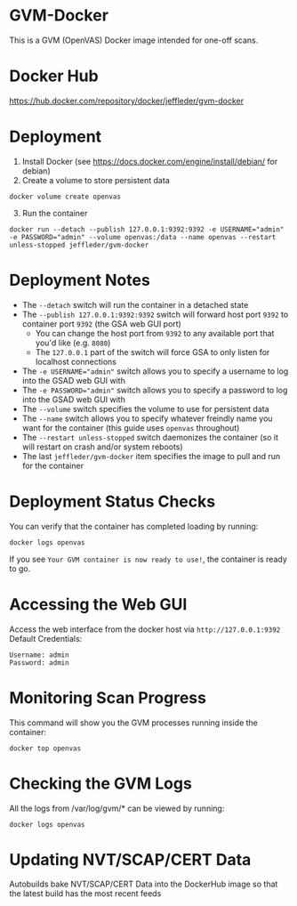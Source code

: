 # GVM-Docker
This is a GVM (OpenVAS) Docker image intended for one-off scans.

# Docker Hub
https://hub.docker.com/repository/docker/jeffleder/gvm-docker

# Deployment
1. Install Docker (see https://docs.docker.com/engine/install/debian/ for debian)
2. Create a volume to store persistent data
```shell
docker volume create openvas
```
3. Run the container
```shell
docker run --detach --publish 127.0.0.1:9392:9392 -e USERNAME="admin" -e PASSWORD="admin" --volume openvas:/data --name openvas --restart unless-stopped jeffleder/gvm-docker
```
# Deployment Notes
* The `--detach` switch will run the container in a detached state
* The `--publish 127.0.0.1:9392:9392` switch will forward host port `9392` to container port `9392` (the GSA web GUI port)
   * You can change the host port from `9392` to any available port that you'd like (e.g. `8080`)
   * The `127.0.0.1` part of the switch will force GSA to only listen for localhost connections
* The `-e USERNAME="admin"` switch allows you to specify a username to log into the GSAD web GUI with
* The `-e PASSWORD="admin"` switch allows you to specify a password to log into the GSAD web GUI with
* The `--volume` switch specifies the volume to use for persistent data
* The `--name` switch allows you to specify whatever freindly name you want for the container (this guide uses `openvas` throughout)
* The `--restart unless-stopped` switch daemonizes the container (so it will restart on crash and/or system reboots)
* The last `jeffleder/gvm-docker` item specifies the image to pull and run for the container

# Deployment Status Checks
You can verify that the container has completed loading by running:
```
docker logs openvas
```
If you see `Your GVM container is now ready to use!`, the container is ready to go.

# Accessing the Web GUI
Access the web interface from the docker host via `http://127.0.0.1:9392`
Default Credentials:
```
Username: admin
Password: admin
```

# Monitoring Scan Progress
This command will show you the GVM processes running inside the container:
```
docker top openvas
```

# Checking the GVM Logs
All the logs from /var/log/gvm/* can be viewed by running:
```
docker logs openvas
```

# Updating NVT/SCAP/CERT Data
Autobuilds bake NVT/SCAP/CERT Data into the DockerHub image so that the latest build has the most recent feeds
